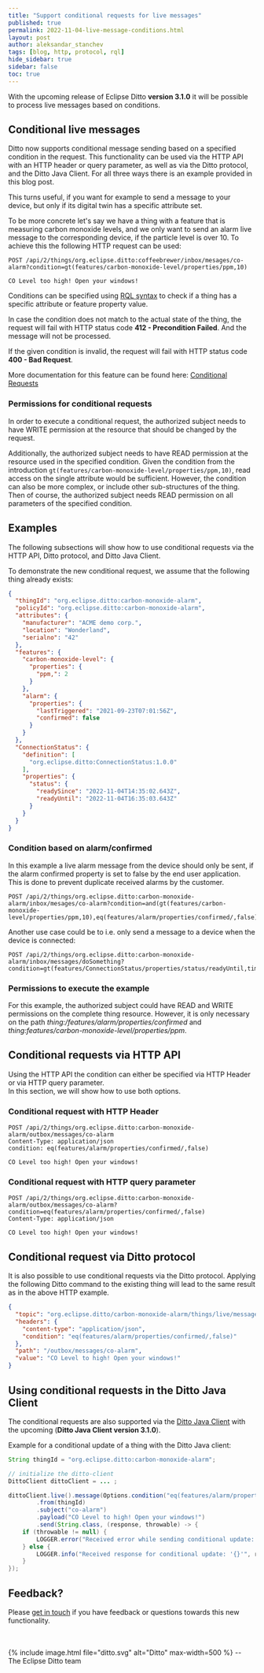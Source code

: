 ```yaml
---
title: "Support conditional requests for live messages"
published: true
permalink: 2022-11-04-live-message-conditions.html
layout: post
author: aleksandar_stanchev
tags: [blog, http, protocol, rql]
hide_sidebar: true
sidebar: false
toc: true
---
```


With the upcoming release of Eclipse Ditto **version 3.1.0** it will be possible to process live messages based on 
conditions.

## Conditional live messages
Ditto now supports conditional message sending based on a specified condition in the request.
This functionality can be used via the HTTP API with an HTTP header or query parameter, as well as via the Ditto protocol,
and the Ditto Java Client.
For all three ways there is an example provided in this blog post.

This turns useful, if you want for example to send a message to your device, but only if its digital twin has a specific attribute set.

To be more concrete let's say we have a thing with a feature that is measuring carbon monoxide levels, and we only want to
send an alarm live message to the corresponding device, if the particle level is over 10.
To achieve this the following HTTP request can be used:

```http request
POST /api/2/things/org.eclipse.ditto:coffeebrewer/inbox/mesages/co-alarm?condition=gt(features/carbon-monoxide-level/properties/ppm,10)

CO Level too high! Open your windows!
```

Conditions can be specified using [RQL syntax](basic-rql.html) to check if a thing has a specific attribute
or feature property value.

In case the condition does not match to the actual state of the thing, the request will fail with
HTTP status code **412 - Precondition Failed**. And the message will not be processed.

If the given condition is invalid, the request will fail with HTTP status code **400 - Bad Request**.

More documentation for this feature can be found here: [Conditional Requests](basic-conditional-requests.html)

### Permissions for conditional requests

In order to execute a conditional request, the authorized subject needs to have WRITE permission at the resource
that should be changed by the request.

Additionally, the authorized subject needs to have READ permission at the resource used in the specified condition.
Given the condition from the introduction `gt(features/carbon-monoxide-level/properties/ppm,10)`,
read access on the single attribute would be sufficient.
However, the condition can also be more complex, or include other sub-structures of the thing.
Then of course, the authorized subject needs READ permission on all parameters of the specified condition.

## Examples
The following subsections will show how to use conditional requests via the HTTP API, Ditto protocol,
and Ditto Java Client.

To demonstrate the new conditional request, we assume that the following thing already exists:

```json
{
  "thingId": "org.eclipse.ditto:carbon-monoxide-alarm",
  "policyId": "org.eclipse.ditto:carbon-monoxide-alarm",
  "attributes": {
    "manufacturer": "ACME demo corp.",
    "location": "Wonderland",
    "serialno": "42"
  },
  "features": {
    "carbon-monoxide-level": {
      "properties": {
        "ppm,": 2
      }
    },
    "alarm": {
      "properties": {
        "lastTriggered": "2021-09-23T07:01:56Z",
        "confirmed": false
      }
    }
  },
  "ConnectionStatus": {
    "definition": [
      "org.eclipse.ditto:ConnectionStatus:1.0.0"
    ],
    "properties": {
      "status": {
        "readySince": "2022-11-04T14:35:02.643Z",
        "readyUntil": "2022-11-04T16:35:03.643Z"
      }
    }
  }
}

```

### Condition based on alarm/confirmed
In this example a live alarm message from the device should only be sent, if the alarm confirmed property is set to 
false by the end user application. This is done to prevent duplicate received alarms by the customer.
```http request
POST /api/2/things/org.eclipse.ditto:carbon-monoxide-alarm/inbox/mesages/co-alarm?condition=and(gt(features/carbon-monoxide-level/properties/ppm,10),eq(features/alarm/properties/confirmed/,false))
```

Another use case could be to i.e. only send a message to a device when the device is connected:
```http request
POST /api/2/things/org.eclipse.ditto:carbon-monoxide-alarm/inbox/messages/doSomething?condition=gt(features/ConnectionStatus/properties/status/readyUntil,time:now)
```

### Permissions to execute the example
For this example, the authorized subject could have READ and WRITE permissions on the complete thing resource.
However, it is only necessary on the path _thing:/features/alarm/properties/confirmed_ and _thing:features/carbon-monoxide-level/properties/ppm_.

## Conditional requests via HTTP API
Using the HTTP API the condition can either be specified via HTTP Header or via HTTP query parameter.  
In this section, we will show how to use both options.

### Conditional request with HTTP Header
```http request
POST /api/2/things/org.eclipse.ditto:carbon-monoxide-alarm/outbox/messages/co-alarm
Content-Type: application/json
condition: eq(features/alarm/properties/confirmed/,false)

CO Level too high! Open your windows!
```

### Conditional request with HTTP query parameter
```http request
POST /api/2/things/org.eclipse.ditto:carbon-monoxide-alarm/outbox/messages/co-alarm?condition=eq(features/alarm/properties/confirmed/,false)
Content-Type: application/json

CO Level too high! Open your windows!
```

## Conditional request via Ditto protocol
It is also possible to use conditional requests via the Ditto protocol.
Applying the following Ditto command to the existing thing will lead to the same result as in the above HTTP example.

```json
{
  "topic": "org.eclipse.ditto/carbon-monoxide-alarm/things/live/messages/co-alarm",
  "headers": {
    "content-type": "application/json",
    "condition": "eq(features/alarm/properties/confirmed/,false)"
  },
  "path": "/outbox/messages/co-alarm",
  "value": "CO Level to high! Open your windows!"
}
```

## Using conditional requests in the Ditto Java Client
The conditional requests are also supported via the [Ditto Java Client](client-sdk-java.html)
with the upcoming (**Ditto Java Client version 3.1.0**).

Example for a conditional update of a thing with the Ditto Java client:

```java
String thingId = "org.eclipse.ditto:carbon-monoxide-alarm";

// initialize the ditto-client
DittoClient dittoClient = ... ;

dittoClient.live().message(Options.condition("eq(features/alarm/properties/confirmed/,false)"))
        .from(thingId)
        .subject("co-alarm")
        .payload("CO Level to high! Open your windows!")
        .send(String.class, (response, throwable) -> {
    if (throwable != null) {
        LOGGER.error("Received error while sending conditional update: '{}' ", throwable.toString());
    } else {
        LOGGER.info("Received response for conditional update: '{}'", response);
    }
});
```

## Feedback?

Please [get in touch](feedback.html) if you have feedback or questions towards this new functionality.

<br/>
<br/>
{% include image.html file="ditto.svg" alt="Ditto" max-width=500 %}
--<br/> 
The Eclipse Ditto team
